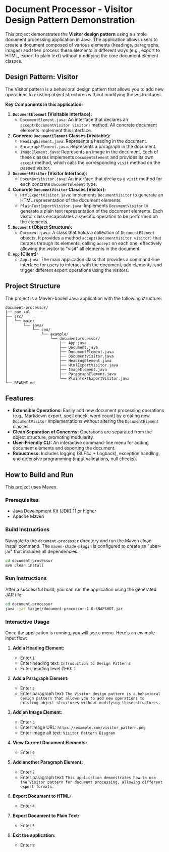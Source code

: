 # Document Processor - Visitor Design Pattern Demonstration

This project demonstrates the **Visitor design pattern** using a simple document processing application in Java. The application allows users to create a document composed of various elements (headings, paragraphs, images) and then process these elements in different ways (e.g., export to HTML, export to plain text) without modifying the core document element classes.

## Design Pattern: Visitor

The Visitor pattern is a behavioral design pattern that allows you to add new operations to existing object structures without modifying those structures.

**Key Components in this application:**

1.  **`DocumentElement` (Visitable Interface):**
    *   `DocumentElement.java`: An interface that declares an `accept(DocumentVisitor visitor)` method. All concrete document elements implement this interface.
2.  **Concrete `DocumentElement` Classes (Visitable):**
    *   `HeadingElement.java`: Represents a heading in the document.
    *   `ParagraphElement.java`: Represents a paragraph in the document.
    *   `ImageElement.java`: Represents an image in the document.
    Each of these classes implements `DocumentElement` and provides its own `accept` method, which calls the corresponding `visit` method on the passed visitor.
3.  **`DocumentVisitor` (Visitor Interface):**
    *   `DocumentVisitor.java`: An interface that declares a `visit` method for each concrete `DocumentElement` type.
4.  **Concrete `DocumentVisitor` Classes (Visitor):**
    *   `HtmlExportVisitor.java`: Implements `DocumentVisitor` to generate an HTML representation of the document elements.
    *   `PlainTextExportVisitor.java`: Implements `DocumentVisitor` to generate a plain text representation of the document elements.
    Each visitor class encapsulates a specific operation to be performed on the elements.
5.  **`Document` (Object Structure):**
    *   `Document.java`: A class that holds a collection of `DocumentElement` objects. It provides a method `accept(DocumentVisitor visitor)` that iterates through its elements, calling `accept` on each one, effectively allowing the visitor to "visit" all elements in the document.
6.  **`App` (Client):**
    *   `App.java`: The main application class that provides a command-line interface for users to interact with the document, add elements, and trigger different export operations using the visitors.

## Project Structure

The project is a Maven-based Java application with the following structure:

```
document-processor/
├── pom.xml
├── src/
│   └── main/
│       └── java/
│           └── com/
│               └── example/
│                   └── documentprocessor/
│                       ├── App.java
│                       ├── Document.java
│                       ├── DocumentElement.java
│                       ├── DocumentVisitor.java
│                       ├── HeadingElement.java
│                       ├── HtmlExportVisitor.java
│                       ├── ImageElement.java
│                       ├── ParagraphElement.java
│                       └── PlainTextExportVisitor.java
└── README.md
```

## Features

*   **Extensible Operations:** Easily add new document processing operations (e.g., Markdown export, spell check, word count) by creating new `DocumentVisitor` implementations without altering the `DocumentElement` classes.
*   **Clean Separation of Concerns:** Operations are separated from the object structure, promoting modularity.
*   **User-Friendly CLI:** An interactive command-line menu for adding document elements and exporting the document.
*   **Robustness:** Includes logging (SLF4J + Logback), exception handling, and defensive programming (input validations, null checks).

## How to Build and Run

This project uses Maven.

### Prerequisites

*   Java Development Kit (JDK) 11 or higher
*   Apache Maven

### Build Instructions

Navigate to the `document-processor` directory and run the Maven clean install command. The `maven-shade-plugin` is configured to create an "uber-jar" that includes all dependencies.

```bash
cd document-processor
mvn clean install
```

### Run Instructions

After a successful build, you can run the application using the generated JAR file:

```bash
cd document-processor
java -jar target/document-processor-1.0-SNAPSHOT.jar
```

### Interactive Usage

Once the application is running, you will see a menu. Here's an example input flow:

1.  **Add a Heading Element:**
    *   Enter `1`
    *   Enter heading text: `Introduction to Design Patterns`
    *   Enter heading level (1-6): `1`

2.  **Add a Paragraph Element:**
    *   Enter `2`
    *   Enter paragraph text: `The Visitor design pattern is a behavioral design pattern that allows you to add new operations to existing object structures without modifying those structures.`

3.  **Add an Image Element:**
    *   Enter `3`
    *   Enter image URL: `https://example.com/visitor_pattern.png`
    *   Enter image alt text: `Visitor Pattern Diagram`

4.  **View Current Document Elements:**
    *   Enter `6`

5.  **Add another Paragraph Element:**
    *   Enter `2`
    *   Enter paragraph text: `This application demonstrates how to use the Visitor pattern for document processing, allowing different export formats.`

6.  **Export Document to HTML:**
    *   Enter `4`

7.  **Export Document to Plain Text:**
    *   Enter `5`

8.  **Exit the application:**
    *   Enter `8`
